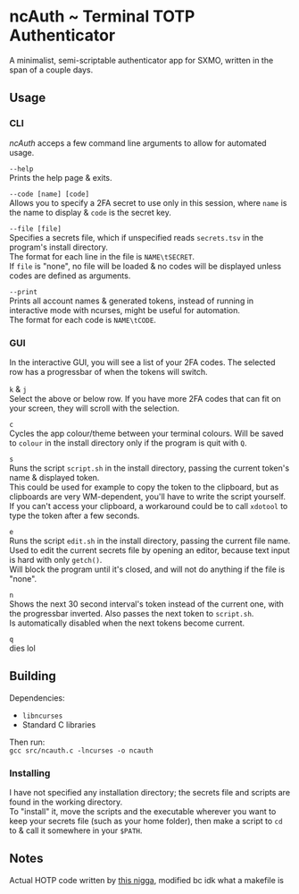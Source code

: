 # ncAuth ~ Terminal TOTP Authenticator
A minimalist, semi-scriptable authenticator app for SXMO, written in the span of a couple days.


## Usage
### CLI
*ncAuth* acceps a few command line arguments to allow for automated usage.

`--help`  
Prints the help page & exits.

`--code [name] [code]`  
Allows you to specify a 2FA secret to use only in this session, where `name` is the name to display & `code` is the secret key.

`--file [file]`  
Specifies a secrets file, which if unspecified reads `secrets.tsv` in the program's install directory.  
The format for each line in the file is `NAME\tSECRET`.  
If `file` is "none", no file will be loaded & no codes will be displayed unless codes are defined as arguments.

`--print`  
Prints all account names & generated tokens, instead of running in interactive mode with ncurses, might be useful for automation.  
The format for each code is `NAME\tCODE`.  

### GUI
In the interactive GUI, you will see a list of your 2FA codes. The selected row has a progressbar of when the tokens will switch.

`k` & `j`  
Select the above or below row. If you have more 2FA codes that can fit on your screen, they will scroll with the selection.

`c`  
Cycles the app colour/theme between your terminal colours. Will be saved to `colour` in the install directory only if the program is quit with `Q`.

`s`  
Runs the script `script.sh` in the install directory, passing the current token's name & displayed token.  
This could be used for example to copy the token to the clipboard, but as clipboards are very WM-dependent, you'll have to write the script yourself.  
If you can't access your clipboard, a workaround could be to call `xdotool` to type the token after a few seconds.

`e`  
Runs the script `edit.sh` in the install directory, passing the current file name.  
Used to edit the current secrets file by opening an editor, because text input is hard with only `getch()`.  
Will block the program until it's closed, and will not do anything if the file is "none".

`n`  
Shows the next 30 second interval's token instead of the current one, with the progressbar inverted. Also passes the next token to `script.sh`.  
Is automatically disabled when the next tokens become current.

`q`  
dies lol


## Building
Dependencies:
- `libncurses`
- Standard C libraries

Then run:  
`gcc src/ncauth.c -lncurses -o ncauth`

### Installing
I have not specified any installation directory; the secrets file and scripts are found in the working directory.  
To "install" it, move the scripts and the executable wherever you want to keep your secrets file (such as your home folder), then make a script to `cd` to & call it somewhere in your `$PATH`.

## Notes
Actual HOTP code written by [this nigga](https://github.com/RealAlphabet/GoogleAuthentificatorC), modified bc idk what a makefile is
